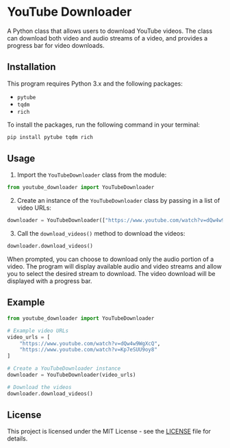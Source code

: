 # YouTube Downloader
A Python class that allows users to download YouTube videos. The class can download both video and audio streams of a video, and provides a progress bar for video downloads.

## Installation
This program requires Python 3.x and the following packages:

- `pytube`
- `tqdm`
- `rich` 

To install the packages, run the following command in your terminal:
``` python
pip install pytube tqdm rich
```

## Usage
1. Import the `YouTubeDownloader` class from the module:
```python
from youtube_downloader import YouTubeDownloader
```

2. Create an instance of the `YouTubeDownloader` class by passing in a list of video URLs:
```python
downloader = YouTubeDownloader(["https://www.youtube.com/watch?v=dQw4w9WgXcQ", "https://www.youtube.com/watch?v=Kp7eSUU9oy8"])
```

3. Call the `download_videos()` method to download the videos:
```python
downloader.download_videos()
```

When prompted, you can choose to download only the audio portion of a video. The program will display available audio and video streams and allow you to select the desired stream to download. The video download will be displayed with a progress bar.

## Example

```python
from youtube_downloader import YouTubeDownloader

# Example video URLs
video_urls = [
    "https://www.youtube.com/watch?v=dQw4w9WgXcQ",
    "https://www.youtube.com/watch?v=Kp7eSUU9oy8"
]

# Create a YouTubeDownloader instance
downloader = YouTubeDownloader(video_urls)

# Download the videos
downloader.download_videos()
```

## License
This project is licensed under the MIT License - see the [LICENSE]() file for details.
